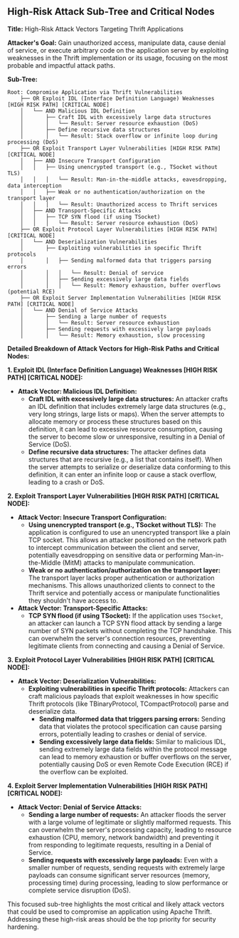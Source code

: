 ## High-Risk Attack Sub-Tree and Critical Nodes

**Title:** High-Risk Attack Vectors Targeting Thrift Applications

**Attacker's Goal:** Gain unauthorized access, manipulate data, cause denial of service, or execute arbitrary code on the application server by exploiting weaknesses in the Thrift implementation or its usage, focusing on the most probable and impactful attack paths.

**Sub-Tree:**

```
Root: Compromise Application via Thrift Vulnerabilities
    ├── OR Exploit IDL (Interface Definition Language) Weaknesses [HIGH RISK PATH] [CRITICAL NODE]
    │   └── AND Malicious IDL Definition
    │       ├── Craft IDL with excessively large data structures
    │       │   └── Result: Server resource exhaustion (DoS)
    │       ├── Define recursive data structures
    │       │   └── Result: Stack overflow or infinite loop during processing (DoS)
    ├── OR Exploit Transport Layer Vulnerabilities [HIGH RISK PATH] [CRITICAL NODE]
    │   ├── AND Insecure Transport Configuration
    │   │   ├── Using unencrypted transport (e.g., TSocket without TLS)
    │   │   │   └── Result: Man-in-the-middle attacks, eavesdropping, data interception
    │   │   ├── Weak or no authentication/authorization on the transport layer
    │   │   │   └── Result: Unauthorized access to Thrift services
    │   ├── AND Transport-Specific Attacks
    │   │   ├── TCP SYN flood (if using TSocket)
    │   │   │   └── Result: Server resource exhaustion (DoS)
    ├── OR Exploit Protocol Layer Vulnerabilities [HIGH RISK PATH] [CRITICAL NODE]
    │   └── AND Deserialization Vulnerabilities
    │       ├── Exploiting vulnerabilities in specific Thrift protocols
    │       │   ├── Sending malformed data that triggers parsing errors
    │       │   │   └── Result: Denial of service
    │       │   ├── Sending excessively large data fields
    │       │   │   └── Result: Memory exhaustion, buffer overflows (potential RCE)
    ├── OR Exploit Server Implementation Vulnerabilities [HIGH RISK PATH] [CRITICAL NODE]
    │   └── AND Denial of Service Attacks
    │       ├── Sending a large number of requests
    │       │   └── Result: Server resource exhaustion
    │       ├── Sending requests with excessively large payloads
    │       │   └── Result: Memory exhaustion, slow processing
```

**Detailed Breakdown of Attack Vectors for High-Risk Paths and Critical Nodes:**

**1. Exploit IDL (Interface Definition Language) Weaknesses [HIGH RISK PATH] [CRITICAL NODE]:**

* **Attack Vector: Malicious IDL Definition:**
    * **Craft IDL with excessively large data structures:** An attacker crafts an IDL definition that includes extremely large data structures (e.g., very long strings, large lists or maps). When the server attempts to allocate memory or process these structures based on this definition, it can lead to excessive resource consumption, causing the server to become slow or unresponsive, resulting in a Denial of Service (DoS).
    * **Define recursive data structures:** The attacker defines data structures that are recursive (e.g., a list that contains itself). When the server attempts to serialize or deserialize data conforming to this definition, it can enter an infinite loop or cause a stack overflow, leading to a crash or DoS.

**2. Exploit Transport Layer Vulnerabilities [HIGH RISK PATH] [CRITICAL NODE]:**

* **Attack Vector: Insecure Transport Configuration:**
    * **Using unencrypted transport (e.g., TSocket without TLS):** The application is configured to use an unencrypted transport like a plain TCP socket. This allows an attacker positioned on the network path to intercept communication between the client and server, potentially eavesdropping on sensitive data or performing Man-in-the-Middle (MitM) attacks to manipulate communication.
    * **Weak or no authentication/authorization on the transport layer:** The transport layer lacks proper authentication or authorization mechanisms. This allows unauthorized clients to connect to the Thrift service and potentially access or manipulate functionalities they shouldn't have access to.
* **Attack Vector: Transport-Specific Attacks:**
    * **TCP SYN flood (if using TSocket):** If the application uses `TSocket`, an attacker can launch a TCP SYN flood attack by sending a large number of SYN packets without completing the TCP handshake. This can overwhelm the server's connection resources, preventing legitimate clients from connecting and causing a Denial of Service.

**3. Exploit Protocol Layer Vulnerabilities [HIGH RISK PATH] [CRITICAL NODE]:**

* **Attack Vector: Deserialization Vulnerabilities:**
    * **Exploiting vulnerabilities in specific Thrift protocols:** Attackers can craft malicious payloads that exploit weaknesses in how specific Thrift protocols (like TBinaryProtocol, TCompactProtocol) parse and deserialize data.
        * **Sending malformed data that triggers parsing errors:** Sending data that violates the protocol specification can cause parsing errors, potentially leading to crashes or denial of service.
        * **Sending excessively large data fields:** Similar to malicious IDL, sending extremely large data fields within the protocol message can lead to memory exhaustion or buffer overflows on the server, potentially causing DoS or even Remote Code Execution (RCE) if the overflow can be exploited.

**4. Exploit Server Implementation Vulnerabilities [HIGH RISK PATH] [CRITICAL NODE]:**

* **Attack Vector: Denial of Service Attacks:**
    * **Sending a large number of requests:** An attacker floods the server with a large volume of legitimate or slightly malformed requests. This can overwhelm the server's processing capacity, leading to resource exhaustion (CPU, memory, network bandwidth) and preventing it from responding to legitimate requests, resulting in a Denial of Service.
    * **Sending requests with excessively large payloads:** Even with a smaller number of requests, sending requests with extremely large payloads can consume significant server resources (memory, processing time) during processing, leading to slow performance or complete service disruption (DoS).

This focused sub-tree highlights the most critical and likely attack vectors that could be used to compromise an application using Apache Thrift. Addressing these high-risk areas should be the top priority for security hardening.